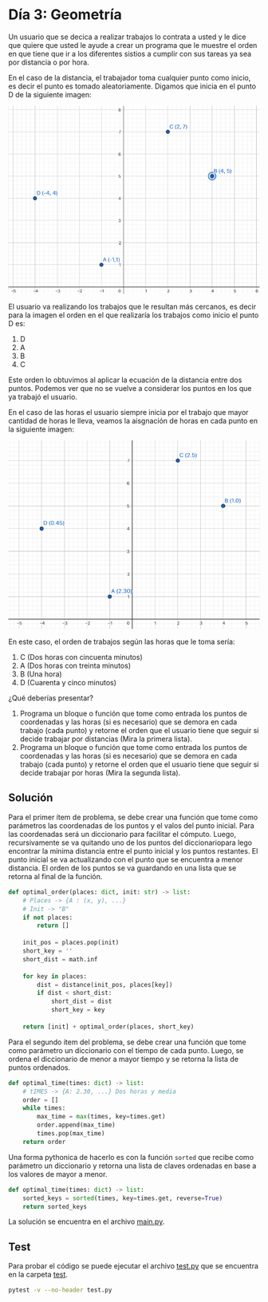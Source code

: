 # Día 3: Geometría

Un usuario que se decica a realizar trabajos lo contrata a usted y le dice que quiere que usted le ayude a crear un programa que le muestre el orden en que tiene que ir a los diferentes sistios a cumplir con sus tareas ya sea por distancia o por hora.

En el caso de la distancia, el trabajador toma cualquier punto como inicio, es decir el punto es tomado aleatoriamente. Digamos que inicia en el punto D de la siguiente imagen:

![Primero](images/primero.png)

El usuario va realizando los trabajos que le resultan más cercanos, es decir para la imagen el orden en el que realizaría los trabajos como inicio el punto D es:

1. D
2. A
3. B
4. C

Este orden lo obtuvimos al aplicar la ecuación de la distancia entre dos puntos. Podemos ver que no se vuelve a considerar los puntos en los que ya trabajó el usuario.

En el caso de las horas el usuario siempre inicia por el trabajo que mayor cantidad de horas le lleva, veamos la aisgnación de horas en cada punto en la siguiente imagen:

![Segundo](images/segundo.png)

En este caso, el orden de trabajos según las horas que le toma sería:

1. C (Dos horas con cincuenta minutos)
2. A (Dos horas con treinta minutos)
3. B (Una hora)
4. D (Cuarenta y cinco minutos)

¿Qué deberías presentar?

1. Programa un bloque o función que tome como entrada los puntos de coordenadas y las horas (si es necesario) que se demora en cada trabajo (cada punto) y retorne el orden que el usuario tiene que seguir si decide trabajar por distancias (Mira la primera lista).
2. Programa un bloque o función que tome como entrada los puntos de coordenadas y las horas (si es necesario) que se demora en cada trabajo (cada punto) y retorne el orden que el usuario tiene que seguir si decide trabajar por horas (Mira la segunda lista).

## Solución

Para el primer ítem de problema, se debe crear una función que tome como parámetros las coordenadas de los puntos y el valos del punto inicial. Para las coordenadas será un diccionario para facilitar el cómputo. Luego, recursivamente se va quitando uno de los puntos del diccionariopara lego encontrar la mínima distancia entre el punto inicial y los puntos restantes. El punto inicial se va actualizando con el punto que se encuentra a menor distancia. El orden de los puntos se va guardando en una lista que se retorna al final de la función.

```python
def optimal_order(places: dict, init: str) -> list:
    # Places -> {A : (x, y), ...}
    # Init -> "B"
    if not places:
        return []

    init_pos = places.pop(init)
    short_key = ''
    short_dist = math.inf

    for key in places:
        dist = distance(init_pos, places[key])
        if dist < short_dist:
            short_dist = dist
            short_key = key

    return [init] + optimal_order(places, short_key)
```

Para el segundo ítem del problema, se debe crear una función que tome como parámetro un diccionario con el tiempo de cada punto. Luego, se ordena el diccionario de menor a mayor tiempo y se retorna la lista de puntos ordenados.

```python
def optimal_time(times: dict) -> list:
    # tIMES -> {A: 2.30, ...} Dos horas y media
    order = []
    while times:
        max_time = max(times, key=times.get)
        order.append(max_time)
        times.pop(max_time)
    return order
```

Una forma pythonica de hacerlo es con la función `sorted` que recibe como parámetro un diccionario y retorna una lista de claves ordenadas en base a los valores de mayor a menor.

```python
def optimal_time(times: dict) -> list:
    sorted_keys = sorted(times, key=times.get, reverse=True)
    return sorted_keys
```

La solución se encuentra en el archivo [main.py](main.py).

## Test

Para probar el código se puede ejecutar el archivo [test.py](test.py) que se encuentra en la carpeta [test](test).

```bash
pytest -v --no-header test.py
```
